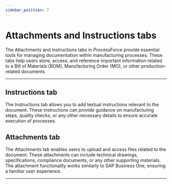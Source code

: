 ```yaml
---
sidebar_position: 7
---
```


# Attachments and Instructions tabs

The Attachments and Instructions tabs in ProcessForce provide essential tools for managing documentation within manufacturing processes. These tabs help users store, access, and reference important information related to a Bill of Materials (BOM), Manufacturing Order (MO), or other production-related documents

---

## Instructions tab

The Instructions tab allows you to add textual instructions relevant to the document. These instructions can provide guidance on manufacturing steps, quality checks, or any other necessary details to ensure accurate execution of processes.

## Attachments tab

The Attachments tab enables users to upload and access files related to the document. These attachments can include technical drawings, specifications, compliance documents, or any other supporting materials. The attachment functionality works similarly to SAP Business One, ensuring a familiar user experience.

---
